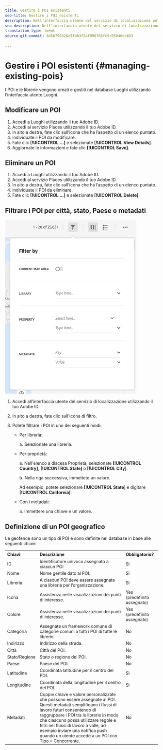 ```yaml
---
title: Gestire i POI esistenti
seo-title: Gestire i POI esistenti
description: Nell’interfaccia utente del servizio di localizzazione potete modificare, eliminare o filtrare i POI esistenti.
seo-description: Nell’interfaccia utente del servizio di localizzazione potete modificare, eliminare o filtrare i POI esistenti.
translation-type: tm+mt
source-git-commit: 8d6b796326c5fbb3f2af996766fc9c05046ec653

---
```



# Gestire i POI esistenti {#managing-existing-pois}

I POI e le librerie vengono creati e gestiti nel database Luoghi utilizzando l’interfaccia utente Luoghi.

## Modificare un POI

1. Accedi a Luoghi utilizzando il tuo Adobe ID.
1. Accedi al servizio Places utilizzando il tuo Adobe ID.
1. In alto a destra, fate clic sull’icona che ha l’aspetto di un elenco puntato.
1. Individuate il POI da modificare.
1. Fate clic **[!UICONTROL ...]** e selezionate **[!UICONTROL View Details]**.
1. Aggiornate le informazioni e fate clic **[!UICONTROL Save]**.

## Eliminare un POI

1. Accedi a Luoghi utilizzando il tuo Adobe ID.
1. Accedi al servizio Places utilizzando il tuo Adobe ID.
1. In alto a destra, fate clic sull’icona che ha l’aspetto di un elenco puntato.
1. Individuate il POI da eliminare.
1. Fate clic **[!UICONTROL ...]** e selezionate **[!UICONTROL Delete]**.

## Filtrare i POI per città, stato, Paese o metadati

![filtrare un POI](/help/assets/filter_poi.png)

1. Accedi all’interfaccia utente del servizio di localizzazione utilizzando il tuo Adobe ID.
1. In alto a destra, fate clic sull'icona di filtro.
1. Potete filtrare i POI in uno dei seguenti modi:

   * Per libreria:

      a. Selezionate una libreria.

   * Per proprietà:

      a. Nell'elenco a discesa Proprietà, selezionate **[!UICONTROL Country]**, **[!UICONTROL State]** o **[!UICONTROL City]**.

      b. Nella riga successiva, immettete un valore.

      Ad esempio, potete selezionare **[!UICONTROL State]** e digitare **[!UICONTROL California]**.

   * Con i metadati:

      a. Immettere una chiave e un valore.

## Definizione di un POI geografico

Le geofence sono un tipo di POI e sono definite nel database in base alle seguenti chiavi:

| Chiavi | Descrizione | Obbligatorio? |
| :--- | :--- | :--- |
| ID | Identificatore univoco assegnato a ciascun POI | Sì |
| Nome | Nome gentile dato al POI. | Sì |
| Libreria | A ciascun POI deve essere assegnata una libreria per l’organizzazione. | Sì |
| Icona | Assistenza nelle visualizzazioni dei punti di interesse. | Yes (predefinito assegnato) |
| Colore | Assistenza nelle visualizzazioni dei punti di interesse. | Yes (predefinito assegnato) |
| Categoria | Assegnate un framework comune di categorie comuni a tutti i POI di tutte le librerie. | No |
| Indirizzo | Indirizzo della strada. | No |
| Città | Città del POI. | No |
| Stato/Regione | Stato o regione del POI. | No |
| Paese | Paese del POI. | No |
| Latitudine | Coordinata latitudine per il centro del POI. | Sì |
| Longitudine | Coordinata della longitudine per il centro del POI. | Sì |
| Metadati | Coppie chiave e valore personalizzate che possono essere assegnate ai POI. Questi metadati semplificano i flussi di lavoro futuri consentendo di raggruppare i POI tra le librerie in modo che ciascuno possa utilizzare regole e filtri nei flussi di lavoro a valle, ad esempio inviare una notifica push quando un utente accede a un POI con Tipo = Concorrente. | No |
